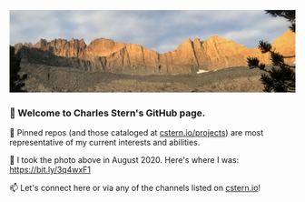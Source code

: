 ![sunrise photo](https://github.com/cisaacstern/cisaacstern/blob/main/sunrise.jpeg)
### 👋 Welcome to Charles Stern's GitHub page.

📌 Pinned repos (and those cataloged at [cstern.io/projects](https://cstern.io/projects)) are most representative of my current interests and abilities.

📸 I took the photo above in August 2020. Here's where I was: https://bit.ly/3q4wxF1

📫 Let's connect here or via any of the channels listed on [cstern.io](https://cstern.io)!

<!--
**cisaacstern/cisaacstern** is a ✨ _special_ ✨ repository because its `README.md` (this file) appears on your GitHub profile.

Here are some ideas to get you started:

- 🔭 I’m currently working on ...
- 🌱 I’m currently learning ...
- 👯 I’m looking to collaborate on ...
- 🤔 I’m looking for help with ...
- 💬 Ask me about ...
- 📫 How to reach me: ...
- 😄 Pronouns: he/him
- ⚡ Fun fact: ...
-->
